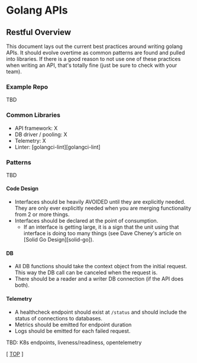 # Golang APIs

## Restful Overview

This document lays out the current best practices around writing golang APIs. It should evolve overtime as common
patterns are found and pulled into libraries. If there is a good reason to not use one of these practices when writing
an API, that's totally fine (just be sure to check with your team).

### Example Repo

TBD

### Common Libraries

- API framework: X
- DB driver / pooling: X
- Telemetry: X
- Linter: [golangci-lint][golangci-lint]

### Patterns

TBD

#### Code Design

- Interfaces should be heavily AVOIDED until they are explicitly needed.  They are only ever explicitly needed when you are merging functionality from 2 or more things.
- Interfaces should be declared at the point of consumption.
    - If an interface is getting large, it is a sign that the unit using that interface is doing too many things (see
      Dave Cheney's article on [Solid Go Design][solid-go]).

#### DB

- All DB functions should take the context object from the initial request. This way the DB call can be canceled when
  the request is.
- There should be a reader and a writer DB connection (if the API does both).

#### Telemetry

- A healthcheck endpoint should exist at `/status` and should include the status of connections to databases.
- Metrics should be emitted for endpoint duration
- Logs should be emitted for each failed request.

TBD: K8s endpoints, liveness/readiness, opentelemetry


[ [TOP](#top) ]

